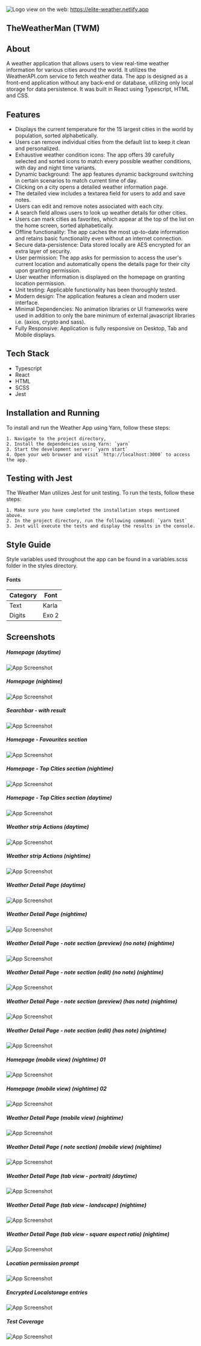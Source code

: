 
![Logo](https://i.ibb.co/RcH0xH6/weatherapp.png)
view on the web: https://elite-weather.netlify.app

## TheWeatherMan (TWM)

## About

A weather application that allows users to view real-time weather information for various cities around the world. It utilizes the WeatherAPI.com service to fetch weather data. The app is designed as a front-end application without any back-end or database, utilizing only local storage for data persistence. It was built in React using Typescript, HTML and CSS.

## Features

- Displays the current temperature for the 15 largest cities in the world by population, sorted alphabetically.
- Users can remove individual cities from the default list to keep it clean and personalized.
- Exhaustive weather condition icons: The app offers 39 carefully selected and sorted icons to match every possible weather conditions, with day and night time variants.
- Dynamic background: The app features dynamic background switching in certain scenarios to match current time of day.
- Clicking on a city opens a detailed weather information page.
- The detailed view includes a textarea field for users to add and save notes.
- Users can edit and remove notes associated with each city.
- A search field allows users to look up weather details for other cities.
- Users can mark cities as favorites, which appear at the top of the list on the home screen, sorted alphabetically.
- Offline functionality: The app caches the most up-to-date information and retains basic functionality even without an internet connection.
- Secure data-persistence: Data stored locally are AES encrypted for an extra layer of security.
- User permission: The app asks for permission to access the user's current location and automatically opens the details page for their city upon granting permission.
- User weather information is displayed on the homepage on granting location permission.
- Unit testing: Applicable functionality has been thoroughly tested.
- Modern design: The application features a clean and modern user interface.
- Minimal Dependencies: No animation libraries or UI frameworks were used in addition to only the bare minimum of external javascript libraries i.e. (axios, crypto and sass).
- Fully Responsive: Application is fully responsive on Desktop, Tab and Mobile displays.



## Tech Stack

- Typescript 
- React
- HTML
- SCSS
- Jest
## Installation and Running

To install and run the Weather App using Yarn, follow these steps:

    1. Navigate to the project directory,
    2. Install the dependencies using Yarn: `yarn`
    3. Start the development server: `yarn start`
    4. Open your web browser and visit `http://localhost:3000` to access the app.

## Testing with Jest

The Weather Man utilizes Jest for unit testing. To run the tests, follow these steps:

    1. Make sure you have completed the installation steps mentioned above.
    2. In the project directory, run the following command: `yarn test`
    3. Jest will execute the tests and display the results in the console.
## Style Guide

Style variables used throughout the app can be found in a variables.scss folder in the styles directory.

#### Fonts

| Category       | Font                                                                |
| ----------------- | ------------------------------------------------------------------ |
| Text | Karla |
| Digits | Exo 2 |


## Screenshots

##### Homepage (daytime)
![App Screenshot](https://i.ibb.co/Bc6C2qX/Screenshot-2023-06-24-225401.png)
##### Homepage (nightime)
![App Screenshot](https://i.ibb.co/bKYL47W/Screenshot-2023-06-24-225430.png)
##### Searchbar - with result
![App Screenshot](https://i.ibb.co/1KwGL42/Screenshot-2023-06-24-225654.png)
##### Homepage - Favourites section
![App Screenshot](https://i.ibb.co/X3NwWj8/Screenshot-2023-06-24-225736.png)
##### Homepage - Top Cities section (nightime)
![App Screenshot](https://i.ibb.co/g3GNZzq/Screenshot-2023-06-24-225800.png)
##### Homepage - Top Cities section (daytime)
![App Screenshot](https://i.ibb.co/fx0xt1g/Screenshot-2023-06-24-225855.png)
##### Weather strip Actions (daytime)
![App Screenshot](https://i.ibb.co/bNYY4tz/Screenshot-2023-06-24-230148.png)
##### Weather strip Actions (nightime)
![App Screenshot](https://i.ibb.co/s1435Dg/Screenshot-2023-06-24-230252.png)
##### Weather Detail Page (daytime)
![App Screenshot](https://i.ibb.co/z7bWmWb/Screenshot-2023-06-24-230412.png)
##### Weather Detail Page (nightime)
![App Screenshot](https://i.ibb.co/6HzKwvW/Screenshot-2023-06-24-230455.png)
##### Weather Detail Page - note section (preview) (no note) (nightime)
![App Screenshot](https://i.ibb.co/3BspPb8/Screenshot-2023-06-24-230610.png)
##### Weather Detail Page - note section (edit) (no note) (nightime)
![App Screenshot](https://i.ibb.co/qrHcHq6/Screenshot-2023-06-24-230631.png)
##### Weather Detail Page - note section (preview) (has note) (nightime)
![App Screenshot](https://i.ibb.co/XWLvfdc/Screenshot-2023-06-24-230917.png)
##### Weather Detail Page - note section (edit) (has note) (nightime)
![App Screenshot](https://i.ibb.co/gDb8Wz1/Screenshot-2023-06-24-230939.png)
##### Homepage (mobile view) (nightime) 01
![App Screenshot](https://i.ibb.co/N14jgkw/Screenshot-2023-06-24-231524.png)
##### Homepage (mobile view) (nightime) 02
![App Screenshot](https://i.ibb.co/nP4HVvF/Screenshot-2023-06-24-231551.png)
##### Weather Detail Page (mobile view) (nightime)
![App Screenshot](https://i.ibb.co/xzcpmcX/Screenshot-2023-06-24-231643.png)
##### Weather Detail Page ( note section) (mobile view) (nightime)
![App Screenshot](https://i.ibb.co/PWBK27F/Screenshot-2023-06-24-232005.png)
##### Weather Detail Page (tab view - portrait) (daytime)
![App Screenshot](https://i.ibb.co/9y0gm4C/Screenshot-2023-06-24-231812.png)
##### Weather Detail Page (tab view - landscape) (nightime)
![App Screenshot](https://i.ibb.co/g3GsXXg/Screenshot-2023-06-24-231858.png.png)
##### Weather Detail Page (tab view - square aspect ratio) (nightime)
![App Screenshot](https://i.ibb.co/fQfNgvX/Screenshot-2023-06-24-231936.png)
##### Location permission prompt
![App Screenshot](https://i.ibb.co/m83MW5F/Screenshot-2023-06-24-231038.png)
##### Encrypted Localstorage entries
![App Screenshot](https://i.ibb.co/fQPXm9h/Screenshot-2023-06-24-231340.png)
##### Test Coverage
![App Screenshot](https://i.ibb.co/ChbWf2W/Screenshot-2023-06-24-232336.png)
